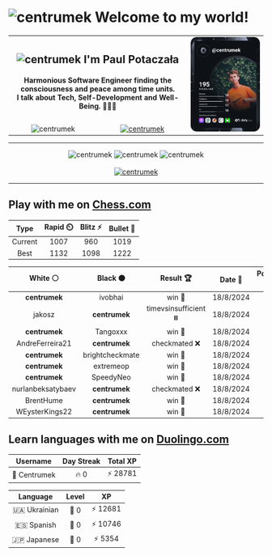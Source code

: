 <h1>
  <img
    src="https://emojis.slackmojis.com/emojis/images/1531849430/4246/blob-sunglasses.gif"
    width="30"
    alt="centrumek"
  />
  Welcome to my world!
</h1>

<table>
  <tbody>
    <tr>
      <td align="center" width="70%" colspan="2">
        <h2>
          <img
            src="https://raw.githubusercontent.com/MartinHeinz/MartinHeinz/master/wave.gif"
            width="30px"
            alt="centrumek"
          />
          I'm Paul Potaczała
        </h2>
        <h4>
          Harmonious Software Engineer finding the consciousness and peace among time units.
          <br/>
          I talk about Tech, Self-Development and Well-Being. 🌿🧘🚀
        </h4>
      </td>
      <td width="30%" rowspan="2">
        <a href="https://app.daily.dev/centrumek">
          <img
            src="./devcard.svg"
            alt="centrumek"
          />
        </a>
      </td>
    </tr>
    <tr align="center">
      <td>
        <img
          src="https://komarev.com/ghpvc/?username=centrumek&label=visitors&color=0e75b6&style=flat"
          alt="centrumek"
        >
      </td>
      <td>
        <a href="https://stackoverflow.com/users/14496012/centrumek">
          <img
            src="https://stackoverflow.com/users/flair/14496012.png?theme=dark"
            alt="centrumek"
          >
        </a>
      </td>
    </tr>
  </tbody>
</table>

---
<div align="center">
  <img 
    src="https://github-readme-stats.vercel.app/api?username=centrumek&show_icons=true&count_private=true&theme=dark&hide_border=true&hide=issues,contribs&bg_color=00000000"
    alt="centrumek"
  />
  <img
    src="https://github-readme-stats.vercel.app/api/top-langs/?username=centrumek&layout=compact&hide_border=true&theme=dark&bg_color=00000000&langs_count=6&exclude_repo=air-statistic-app"
    alt="centrumek"
  />
  <img 
    src="https://github-readme-streak-stats.herokuapp.com?user=centrumek&theme=dark&hide_border=true&background=FFFFFF00"
    alt="centrumek"
  />
  <br/>
  <br/>
  <a href="https://www.buymeacoffee.com/centrumek">
    <img
      src="https://cdn.buymeacoffee.com/buttons/v2/default-orange.png"
      height="50"
      width="210"
      alt="centrumek"
    />
  </a>
</div>

---

## Play with me on [Chess.com](https://www.chess.com/member/centrumek)

<div align="center">
<!--START_SECTION:chessStats-->
<!-- Automatically generated with https://github.com/Balastrong/chess-stats-action -->

| Type | Rapid ⏲️ | Blitz ⚡ | Bullet 🔫 |
|:---:|:---:|:---:|:---:|
| Current | 1007 | 960 | 1019 |
| Best | 1132 | 1098 | 1222 |

| White ⚪ | Black ⚫ | Result 🏆 | Date 📅 | Position 🗺️ | Type 🕕 |
|:---:|:---:|:---:|:---:|:---:|:---:|
| **centrumek** | ivobhai | win 🥇 | 18/8/2024 | <a href="http://www.ee.unb.ca/cgi-bin/tervo/fen.pl?select=1kr2r2/1p4pB/2nq1b2/pN6/3P4/2N5/PP5P/1K5R b - -">Link</a> | Bullet |
| jakosz | **centrumek** | timevsinsufficient ⏸️ | 18/8/2024 | <a href="http://www.ee.unb.ca/cgi-bin/tervo/fen.pl?select=8/3k4/4n3/4Q3/6K1/8/8/8 w - -">Link</a> | Bullet |
| **centrumek** | Tangoxxx | win 🥇 | 18/8/2024 | <a href="http://www.ee.unb.ca/cgi-bin/tervo/fen.pl?select=8/1p3k1r/p4p2/2KPp2p/P1P4P/1P6/8/6R1 b - a3">Link</a> | Bullet |
| AndreFerreira21 | **centrumek** | checkmated ❌ | 18/8/2024 | <a href="http://www.ee.unb.ca/cgi-bin/tervo/fen.pl?select=3R1k1r/p5pp/1p2Qp2/4n3/4N3/2P3P1/PP3PP1/6K1 b - -">Link</a> | Bullet |
| **centrumek** | brightcheckmate | win 🥇 | 18/8/2024 | <a href="http://www.ee.unb.ca/cgi-bin/tervo/fen.pl?select=1k6/pN6/1p5p/5p1P/7b/1K3P2/PP2R3/8 b - -">Link</a> | Bullet |
| **centrumek** | extremeop | win 🥇 | 18/8/2024 | <a href="http://www.ee.unb.ca/cgi-bin/tervo/fen.pl?select=2k5/ppp2p1p/8/8/6q1/2B5/1KR5/8 b - -">Link</a> | Bullet |
| **centrumek** | SpeedyNeo | win 🥇 | 18/8/2024 | <a href="http://www.ee.unb.ca/cgi-bin/tervo/fen.pl?select=8/5pk1/5p2/pP3Pp1/6K1/1P6/P6P/4q3 b - -">Link</a> | Bullet |
| nurlanbeksatybaev | **centrumek** | checkmated ❌ | 18/8/2024 | <a href="http://www.ee.unb.ca/cgi-bin/tervo/fen.pl?select=8/p3Q2R/5kp1/1p3p2/5P2/6P1/PP3P2/1K6 b - -">Link</a> | Bullet |
| BrentHume | **centrumek** | win 🥇 | 18/8/2024 | <a href="http://www.ee.unb.ca/cgi-bin/tervo/fen.pl?select=6n1/p5k1/2b3pn/1p1p1p1P/3P1PqK/8/PP4P1/7R w - -">Link</a> | Bullet |
| WEysterKings22 | **centrumek** | win 🥇 | 18/8/2024 | <a href="http://www.ee.unb.ca/cgi-bin/tervo/fen.pl?select=r1b1k2r/p7/2P5/3Q1P2/3Pp3/2P2q2/1P3B1p/R3K1R1 w Qkq -">Link</a> | Bullet |

<!--END_SECTION:chessStats-->
</div>

## Learn languages with me on [Duolingo.com](https://www.duolingo.com/profile/Centrumek)

<div align="center">
<!--START_SECTION:duolingoStats-->
<!-- Automatically generated with https://github.com/centrumek/duolingo-readme-stats-->

| Username | Day Streak | Total XP |
|:---:|:---:|:---:|
| 👤 Centrumek | 🔥 0 | ⚡ 28781 |

| Language | Level | XP |
|:---:|:---:|:---:|
| 🇺🇦 Ukrainian | 👑 0 | ⚡ 12681 |
| 🇪🇸 Spanish | 👑 0 | ⚡ 10746 |
| 🇯🇵 Japanese | 👑 0 | ⚡ 5354 |

<!--END_SECTION:duolingoStats-->
</div>
<!--
**centrumek/centrumek** is a ✨ _special_ ✨ repository because its `README.md` (this file) appears on your GitHub profile.

Here are some ideas to get you started:

- 🔭 I’m currently working on ...
- 🌱 I’m currently learning ...
- 👯 I’m looking to collaborate on ...
- 🤔 I’m looking for help with ...
- 💬 Ask me about ...
- 📫 How to reach me: ...
- 😄 Pronouns: ...
- ⚡ Fun fact: ...
-->

